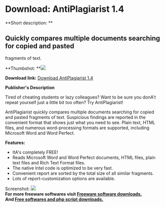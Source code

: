 # Download: AntiPlagiarist 1.4

**Short description: **

## Quickly compares multiple documents searching for copied and pasted
fragments of text.

  
**Thumbshot: **![](http://www.freewarefiles.com/screenshot/antiplagiarist1_md.gif)   
  
**Download link:** [Download AntiPlagiarist 1.4](http://freesoftwares.boysofts.com/AntiPlagiarist_program_25088.html)  
  

**Publisher's Description**  
  

Tired of cheating students or lazy colleagues? Want to be sure you donA't
repeat yourself just a little bit too often? Try AntiPlagiarist!

AntiPlagiarist quickly compares multiple documents searching for copied and
pasted fragments of text. Suspicious findings are reported in the convenient
format that shows just what you need to see. Plain text, HTML files, and
numerous word-processing formats are supported, including Microsoft Word and
Word Perfect.

**Features:**

  * ItA's completely FREE! 
  * Reads Microsoft Word and Word Perfect documents, HTML files, plain text files and Rich Text Format files. 
  * The native Intel code is optimized to be very fast. 
  * Convenient report are sorted by the total size of all similar fragments. 
  * Lots of report-customization options are available. 

  
  
Screenshot: ![](http://www.freewarefiles.com/screenshot/antiplagiarist1.gif)  
**For more freeware softwares visit [Freeware software downloads.](http://freesoftwares.boysofts.com/)**   
**And [Free softwares and php script downloads.](http://www.boysofts.com/)**

